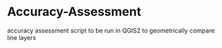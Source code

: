 # Accuracy-Assessment
accuracy assessment script to be run in QGIS2 to geometrically compare line layers
